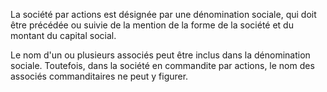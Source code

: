   
 La société par actions est désignée par une dénomination sociale, qui doit être précédée ou suivie de la mention de la forme de la société et du montant du capital social.  

  
 Le nom d'un ou plusieurs associés peut être inclus dans la dénomination sociale. Toutefois, dans la société en commandite par actions, le nom des associés commanditaires ne peut y figurer.  
